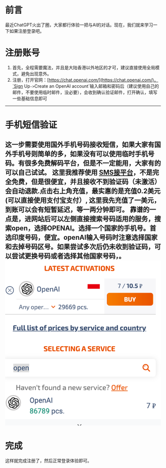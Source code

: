 # 前言
最近ChatGPT火出了圈，大家都行体验一把与AI的对话。现在，我们就来学习一下如果注册登录吧。
# 注册账号

1. 首先，全程需要魔法，并且是大陆香港以外地区的才可，建议直接使用全局模式，避免出现意外。
2. 注册，打开官网：[https://chat.openai.com/](https://chat.openai.com/)，`Sign Up` -> `Create an OpenAI account`输入邮箱和密码后（建议使用自己的邮件，不要使用临时邮件，没必要），会收到确认验证邮件，打开确认，填写一些基础信息即可
------
# 手机短信验证
这一步需要使用国外手机号码接收短信，如果大家有国外手机号则简单的多，如果没有可以使用临时手机号码。有很多免费解码平台，但是不一定能用，大家有的可以自己试试。
这里我推荐使用 [SMS接平台](https://sms-activate.org/en)，不是完全免费，但是很便宜，并且接收不到验证码（未激活）会自动退款.点击右上角充值，最实惠的是充值0.2美元(可以直接使用支付宝支付）, 这里我先充值了一美元，到账可以会有短暂延迟，等一两分钟即可。
靠谱的一点是，进网站后可以左侧直接搜索号码适用的服务，搜索open，选择OPENAI。选择一个国家的手机号。首选印度号码，便宜。openAI输入号码时注意选择国家和去掉号码区号。如果尝试多次后仍未收到验证码，可以尝试更换号码或者选择其他国家号码，。
![image.png](../../_media/chatGPT_1.png)
------
# 完成
这样就完成注册了，然后正常登录体验即可。

